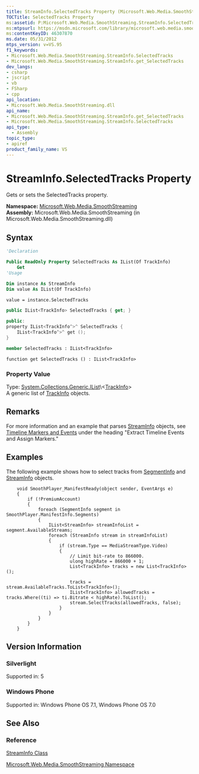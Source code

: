 ```yaml
---
title: StreamInfo.SelectedTracks Property (Microsoft.Web.Media.SmoothStreaming)
TOCTitle: SelectedTracks Property
ms:assetid: P:Microsoft.Web.Media.SmoothStreaming.StreamInfo.SelectedTracks
ms:mtpsurl: https://msdn.microsoft.com/library/microsoft.web.media.smoothstreaming.streaminfo.selectedtracks(v=VS.95)
ms:contentKeyID: 46307870
ms.date: 05/31/2012
mtps_version: v=VS.95
f1_keywords:
- Microsoft.Web.Media.SmoothStreaming.StreamInfo.SelectedTracks
- Microsoft.Web.Media.SmoothStreaming.StreamInfo.get_SelectedTracks
dev_langs:
- csharp
- jscript
- vb
- FSharp
- cpp
api_location:
- Microsoft.Web.Media.SmoothStreaming.dll
api_name:
- Microsoft.Web.Media.SmoothStreaming.StreamInfo.get_SelectedTracks
- Microsoft.Web.Media.SmoothStreaming.StreamInfo.SelectedTracks
api_type:
  - Assembly
topic_type:
- apiref
product_family_name: VS
---
```


# StreamInfo.SelectedTracks Property

Gets or sets the SelectedTracks property.

**Namespace:**  [Microsoft.Web.Media.SmoothStreaming](microsoft-web-media-smoothstreaming-namespace_1.md)  
**Assembly:**  Microsoft.Web.Media.SmoothStreaming (in Microsoft.Web.Media.SmoothStreaming.dll)

## Syntax

```vb
'Declaration

Public ReadOnly Property SelectedTracks As IList(Of TrackInfo)
    Get
'Usage

Dim instance As StreamInfo
Dim value As IList(Of TrackInfo)

value = instance.SelectedTracks
```

```csharp
public IList<TrackInfo> SelectedTracks { get; }
```

```cpp
public:
property IList<TrackInfo^>^ SelectedTracks {
    IList<TrackInfo^>^ get ();
}
```

``` fsharp
member SelectedTracks : IList<TrackInfo>
```

```jscript
function get SelectedTracks () : IList<TrackInfo>
```

### Property Value

Type: [System.Collections.Generic.IList](https://msdn.microsoft.com/library/5y536ey6\(v=vs.95\))\<[TrackInfo](trackinfo-class-microsoft-web-media-smoothstreaming_1.md)\>  
A generic list of [TrackInfo](trackinfo-class-microsoft-web-media-smoothstreaming_1.md) objects.

## Remarks

For more information and an example that parses [StreamInfo](streaminfo-class-microsoft-web-media-smoothstreaming_1.md) objects, see [Timeline Markers and Events](timeline-markers-and-events.md) under the heading "Extract Timeline Events and Assign Markers."

## Examples

The following example shows how to select tracks from [SegmentInfo](segmentinfo-class-microsoft-web-media-smoothstreaming_1.md) and [StreamInfo](streaminfo-class-microsoft-web-media-smoothstreaming_1.md) objects.

```
    void SmoothPlayer_ManifestReady(object sender, EventArgs e)
    {
        if (!PremiumAccount)
        {
            foreach (SegmentInfo segment in SmoothPlayer.ManifestInfo.Segments)
            {
                IList<StreamInfo> streamInfoList = segment.AvailableStreams;
                foreach (StreamInfo stream in streamInfoList)
                {
                    if (stream.Type == MediaStreamType.Video)
                    {
                        // Limit bit-rate to 866000.
                        ulong highRate = 866000 + 1;
                        List<TrackInfo> tracks = new List<TrackInfo>();

                        tracks = stream.AvailableTracks.ToList<TrackInfo>();
                        IList<TrackInfo> allowedTracks = tracks.Where((ti) => ti.Bitrate < highRate).ToList();
                        stream.SelectTracks(allowedTracks, false);
                    }
                }
            }
        }
    }
```

## Version Information

### Silverlight

Supported in: 5  

### Windows Phone

Supported in: Windows Phone OS 7.1, Windows Phone OS 7.0  

## See Also

### Reference

[StreamInfo Class](streaminfo-class-microsoft-web-media-smoothstreaming_1.md)

[Microsoft.Web.Media.SmoothStreaming Namespace](microsoft-web-media-smoothstreaming-namespace_1.md)

